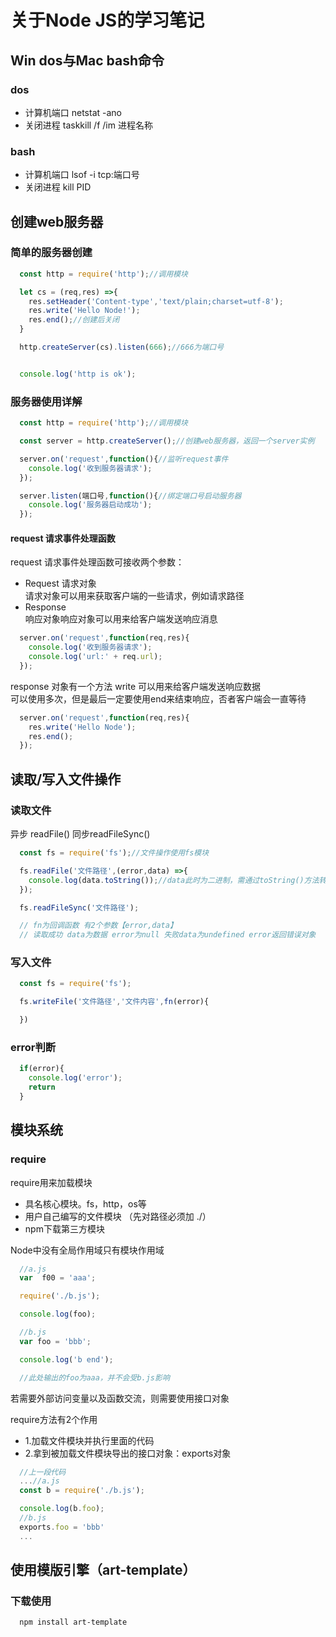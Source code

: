 # 关于Node JS的学习笔记
## Win dos与Mac bash命令
### dos
* 计算机端口  netstat -ano  
* 关闭进程 taskkill /f /im 进程名称
### bash
* 计算机端口 lsof -i tcp:端口号  
* 关闭进程 kill PID

## 创建web服务器

### 简单的服务器创建
```javascript
  const http = require('http');//调用模块

  let cs = (req,res) =>{
    res.setHeader('Content-type','text/plain;charset=utf-8');
    res.write('Hello Node!');
    res.end();//创建后关闭
  }

  http.createServer(cs).listen(666);//666为端口号


  console.log('http is ok');
```

### 服务器使用详解
```javascript
  const http = require('http');//调用模块

  const server = http.createServer();//创建web服务器，返回一个server实例

  server.on('request',function(){//监听request事件
    console.log('收到服务器请求');
  });

  server.listen(端口号,function(){//绑定端口号启动服务器
    console.log('服务器启动成功');
  });
```
####   request 请求事件处理函数
request 请求事件处理函数可接收两个参数：  
* Request 请求对象  
    请求对象可以用来获取客户端的一些请求，例如请求路径  
* Response  
    响应对象响应对象可以用来给客户端发送响应消息

```javascript
  server.on('request',function(req,res){
    console.log('收到服务器请求');
    console.log('url:' + req.url);
  });
```

response 对象有一个方法 write 可以用来给客户端发送响应数据  
可以使用多次，但是最后一定要使用end来结束响应，否者客户端会一直等待

```javascript
  server.on('request',function(req,res){
    res.write('Hello Node');
    res.end();
  });
```



## 读取/写入文件操作
### 读取文件
异步 readFile() 同步readFileSync()
```javascript
  const fs = require('fs');//文件操作使用fs模块

  fs.readFile('文件路径',(error,data) =>{
    console.log(data.toString());//data此时为二进制，需通过toString()方法转为字符串
  });

  fs.readFileSync('文件路径');

  // fn为回调函数 有2个参数【error,data】
  // 读取成功 data为数据 error为null 失败data为undefined error返回错误对象
```

### 写入文件
```javascript
  const fs = require('fs');

  fs.writeFile('文件路径','文件内容',fn(error){

  })
```

### error判断
```javascript
  if(error){
    console.log('error');
    return 
  }
```

## 模块系统
### require
require用来加载模块
* 具名核心模块。fs，http，os等
* 用户自己编写的文件模块 （先对路径必须加 ./）
* npm下载第三方模块  

Node中没有全局作用域只有模块作用域
```javascript
  //a.js
  var  f00 = 'aaa';

  require('./b.js');

  console.log(foo);

  //b.js
  var foo = 'bbb';

  console.log('b end');

  //此处输出的foo为aaa，并不会受b.js影响
```

若需要外部访问变量以及函数交流，则需要使用接口对象

require方法有2个作用
* 1.加载文件模块并执行里面的代码
* 2.拿到被加载文件模块导出的接口对象：exports对象

```javascript
  //上一段代码
  ...//a.js
  const b = require('./b.js');

  console.log(b.foo);
  //b.js
  exports.foo = 'bbb'
  ...
```

## 使用模版引擎（art-template）
### 下载使用
```npm
  npm install art-template
```

